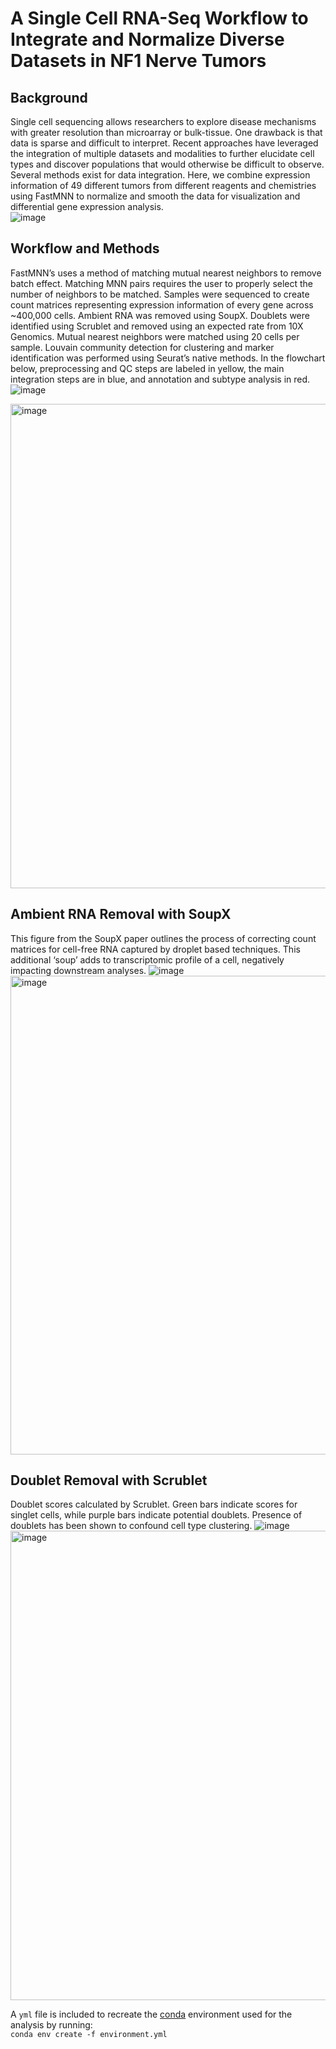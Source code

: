 # A Single Cell RNA-Seq Workflow to Integrate and Normalize Diverse Datasets in NF1 Nerve Tumors


## Background
Single cell sequencing allows researchers to explore disease mechanisms with greater resolution than microarray or bulk-tissue. One drawback is that data is sparse and difficult to interpret. Recent approaches have leveraged the integration of multiple datasets and modalities to further elucidate cell types and discover populations that would otherwise be difficult to observe. Several methods exist for data integration. Here, we combine expression information of 49 different tumors from different reagents and chemistries using FastMNN to normalize and smooth the data for visualization and differential gene expression analysis.  
![image](https://user-images.githubusercontent.com/28969387/168441675-a25aad12-a771-423d-8a8f-ddc3e6c7d7c9.png)

## Workflow and Methods
FastMNN’s uses a method of matching mutual nearest neighbors to remove batch effect. Matching MNN pairs requires the user to properly select the number of neighbors to be matched. Samples were sequenced to create count matrices representing expression information of every gene across ~400,000 cells. Ambient RNA was removed using SoupX. Doublets were identified using Scrublet and removed using an expected rate from 10X Genomics. Mutual nearest neighbors were matched using 20 cells per sample. Louvain community detection for clustering and marker identification was performed using Seurat’s native methods. In the flowchart below, preprocessing and QC steps are labeled in yellow, the main integration steps are in blue, and annotation and subtype analysis in red.
![image](https://user-images.githubusercontent.com/28969387/168441695-f594ffbe-e9e5-4251-adcf-3f0aee8127cf.png)

<img width="775" alt="image" src="https://user-images.githubusercontent.com/28969387/168441700-b3245e01-c513-4d71-b0e1-449b13359df1.png">

## Ambient RNA Removal with SoupX
This figure from the SoupX paper outlines the process of correcting count matrices for cell-free RNA captured by droplet based techniques. This additional ‘soup’ adds to transcriptomic profile of a cell, negatively impacting downstream analyses. 
![image](https://user-images.githubusercontent.com/28969387/168441812-ad20c9af-383e-4a80-a231-efffef057dc2.png)
<img width="766" alt="image" src="https://user-images.githubusercontent.com/28969387/168441760-e1c9fa83-f381-42a3-b0fb-c4cbf232e5a3.png">

## Doublet Removal with Scrublet
Doublet scores calculated by Scrublet. Green bars indicate scores for singlet cells, while purple bars indicate potential doublets. Presence of doublets has been shown to confound cell type clustering.
![image](https://user-images.githubusercontent.com/28969387/168441867-b5bd629c-f7b3-4234-9e17-24bfc7ece963.png)
<img width="751" alt="image" src="https://user-images.githubusercontent.com/28969387/168441870-8358e11e-ae21-43cf-a526-a8583d925d3e.png">







A `yml` file is included to recreate the [conda](https://www.anaconda.com) environment used for the analysis by running:   
`conda env create -f environment.yml`
